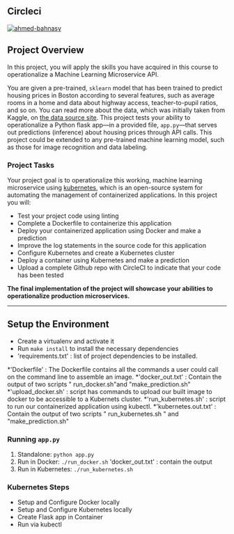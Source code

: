 ## Circleci


[![ahmed-bahnasy](https://circleci.com/gh/ahmed-bahnasy/devops.svg?style=svg)](https://github.com/ahmed-bahnasy/devops/edit/master/README.md)

## Project Overview
In this project, you will apply the skills you have acquired in this course to operationalize a Machine Learning Microservice API. 

You are given a pre-trained, `sklearn` model that has been trained to predict housing prices in Boston according to several features, such as average rooms in a home and data about highway access, teacher-to-pupil ratios, and so on. You can read more about the data, which was initially taken from Kaggle, on [the data source site](https://www.kaggle.com/c/boston-housing). This project tests your ability to operationalize a Python flask app—in a provided file, `app.py`—that serves out predictions (inference) about housing prices through API calls. This project could be extended to any pre-trained machine learning model, such as those for image recognition and data labeling.

### Project Tasks

Your project goal is to operationalize this working, machine learning microservice using [kubernetes](https://kubernetes.io/), which is an open-source system for automating the management of containerized applications. In this project you will:
* Test your project code using linting
* Complete a Dockerfile to containerize this application
* Deploy your containerized application using Docker and make a prediction
* Improve the log statements in the source code for this application
* Configure Kubernetes and create a Kubernetes cluster
* Deploy a container using Kubernetes and make a prediction
* Upload a complete Github repo with CircleCI to indicate that your code has been tested


**The final implementation of the project will showcase your abilities to operationalize production microservices.**

---

## Setup the Environment

* Create a virtualenv and activate it
* Run `make install` to install the necessary dependencies
* 'requirements.txt' : list of project dependencies to be installed.

*'Dockerfile' : The Dockerfile contains all the commands a user could call on the command line to assemble an image.
*'docker_out.txt' : Contain the output of two scripts " run_docker.sh"and "make_prediction.sh"
*'upload_docker.sh' : script has commands to upload our built image to docker to be accessible to a Kubernets cluster.
*'run_kubernetes.sh' : script to run our containerized application using kubectl.
*'kubernetes.out.txt' : Contain the output of two scripts " run_kubernetes.sh " and "make_prediction.sh"
### Running `app.py`

1. Standalone:  `python app.py`
2. Run in Docker:  `./run_docker.sh`
    'docker_out.txt' : contain the output 
3. Run in Kubernetes:  `./run_kubernetes.sh`




### Kubernetes Steps

* Setup and Configure Docker locally
* Setup and Configure Kubernetes locally
* Create Flask app in Container
* Run via kubectl



